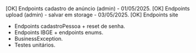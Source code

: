 [OK] Endpoints cadastro de anúncio (admin) - 01/05/2025.
[OK] Endpoints upload (admin) - salvar em storage - 03/05/2025.
[OK] Endpoints site
- Endpoints cadastroPessoa + reset de senha.
- Endpoints IBGE + endpoints enums.
- BusinessException.
- Testes unitários.
